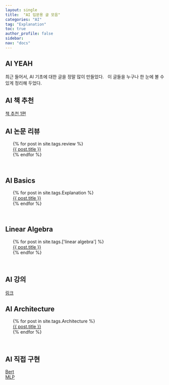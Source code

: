 ```yaml
---
layout: single
title:  "AI 입문용 글 모음"
categories: "AI"
tag: "Explanation"
toc: true
author_profile: false
sidebar:
nav: "docs"
---
```


## AI YEAH  
최근 들어서, AI 기초에 대한 글을 정말 많이 만들었다.  
이 글들을 누구나 한 눈에 볼 수 있게 정리해 두었다.  


## AI 책 추천  
  [책 추천 1편](https://gihak111.github.io/ai/2025/09/14/Best_Ai_Book_upload.html) 


## AI 논문 리뷰  
<ul style="list-style-type: none;">
{% for post in site.tags.review %}
<li><a href="{{ site.baseurl }}{{ post.url }}">{{ post.title }}</a></li>
{% endfor %}
</ul>  


## AI Basics  
<ul style="list-style-type: none;">
{% for post in site.tags.Explanation %}
  <li><a href="{{ site.baseurl }}{{ post.url }}">{{ post.title }}</a></li>
{% endfor %}
</ul>  


## Linear Algebra  
<ul style="list-style-type: none;">
{% for post in site.tags.['linear algebra'] %}
  <li><a href="{{ site.baseurl }}{{ post.url }}">{{ post.title }}</a></li>
{% endfor %}
</ul>  


## AI 강의
  [링크](https://gihak111.github.io/ai/2025/09/26/AI_class_best_upload.html)  


## AI Architecture  
<ul style="list-style-type: none;">
{% for post in site.tags.Architecture %}
  <li><a href="{{ site.baseurl }}{{ post.url }}">{{ post.title }}</a></li>
{% endfor %}
</ul>  


## AI 직접 구현  
  [Bert](https://huggingface.co/gihakkk/bert_nupy_model)  
  [MLP](https://huggingface.co/gihakkk/MLP_test)  